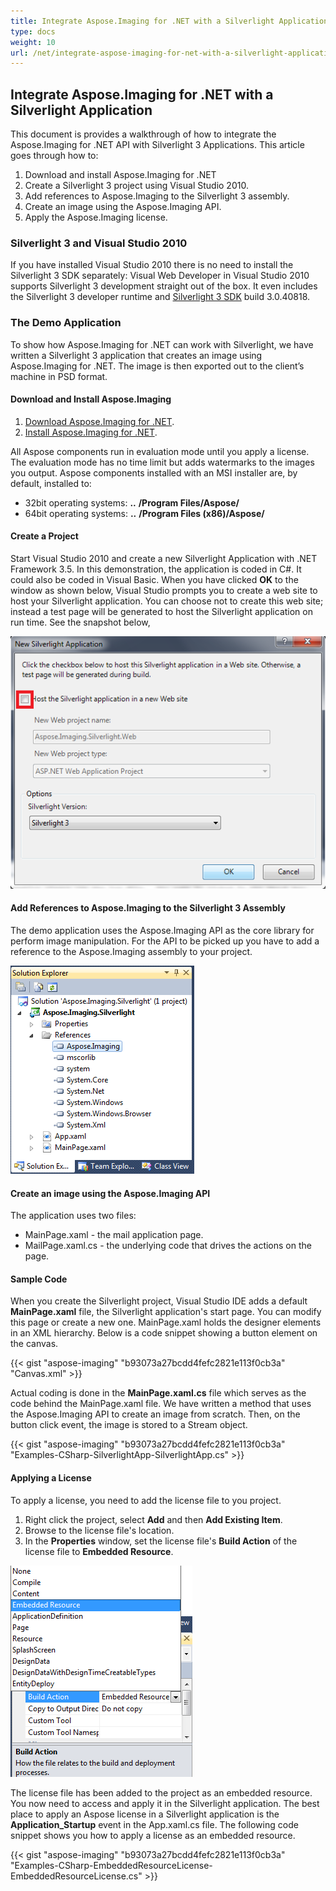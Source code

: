 ```yaml
---
title: Integrate Aspose.Imaging for .NET with a Silverlight Application
type: docs
weight: 10
url: /net/integrate-aspose-imaging-for-net-with-a-silverlight-application/
---
```


## **Integrate Aspose.Imaging for .NET with a Silverlight Application**
This document is provides a walkthrough of how to integrate the Aspose.Imaging for .NET API with Silverlight 3 Applications. This article goes through how to:

1. Download and install Aspose.Imaging for .NET
1. Create a Silverlight 3 project using Visual Studio 2010.
1. Add references to Aspose.Imaging to the Silverlight 3 assembly.
1. Create an image using the Aspose.Imaging API.
1. Apply the Aspose.Imaging license.
### **Silverlight 3 and Visual Studio 2010**
If you have installed Visual Studio 2010 there is no need to install the Silverlight 3 SDK separately: Visual Web Developer in Visual Studio 2010 supports Silverlight 3 development straight out of the box. It even includes the Silverlight 3 developer runtime and [Silverlight 3 SDK](http://go2.microsoft.com/fwlink/?LinkID=157102) build 3.0.40818.
### **The Demo Application**
To show how Aspose.Imaging for .NET can work with Silverlight, we have written a Silverlight 3 application that creates an image using Aspose.Imaging for .NET. The image is then exported out to the client’s machine in PSD format.
#### **Download and Install Aspose.Imaging**
1. [Download Aspose.Imaging for .NET](http://www.aspose.com/community/files/51/.net-components/aspose.imaging-for-.net/default.aspx).
1. [Install Aspose.Imaging for .NET](http://www.aspose.com/docs/display/imagingnet/Install+Aspose.Imaging+for+.NET).

All Aspose components run in evaluation mode until you apply a license. The evaluation mode has no time limit but adds watermarks to the images you output. Aspose components installed with an MSI installer are, by default, installed to:

- 32bit operating systems: **..** **/Program Files/Aspose/**
- 64bit operating systems: **..** **/Program Files (x86)/Aspose/**
#### **Create a Project**
Start Visual Studio 2010 and create a new Silverlight Application with .NET Framework 3.5. In this demonstration, the application is coded in C#. It could also be coded in Visual Basic. When you have clicked **OK** to the window as shown below, Visual Studio prompts you to create a web site to host your Silverlight application. You can choose not to create this web site; instead a test page will be generated to host the Silverlight application on run time. See the snapshot below,

![todo:image_alt_text](integrate-aspose-imaging-for-net-with-a-silverlight-application_1.png)
#### **Add References to Aspose.Imaging to the Silverlight 3 Assembly**
The demo application uses the Aspose.Imaging API as the core library for perform image manipulation. For the API to be picked up you have to add a reference to the Aspose.Imaging assembly to your project.

![todo:image_alt_text](integrate-aspose-imaging-for-net-with-a-silverlight-application_2.png)
#### **Create an image using the Aspose.Imaging API**
The application uses two files:

- MainPage.xaml - the mail application page.
- MailPage.xaml.cs - the underlying code that drives the actions on the page.
#### **Sample Code**
When you create the Silverlight project, Visual Studio IDE adds a default **MainPage.xaml** file, the Silverlight application's start page. You can modify this page or create a new one. MainPage.xaml holds the designer elements in an XML hierarchy. Below is a code snippet showing a button element on the canvas.

{{< gist "aspose-imaging" "b93073a27bcdd4fefc2821e113f0cb3a" "Canvas.xml" >}}


Actual coding is done in the **MainPage.xaml.cs** file which serves as the code behind the MainPage.xaml file. We have written a method that uses the Aspose.Imaging API to create an image from scratch. Then, on the button click event, the image is stored to a Stream object.

{{< gist "aspose-imaging" "b93073a27bcdd4fefc2821e113f0cb3a" "Examples-CSharp-SilverlightApp-SilverlightApp.cs" >}}
#### **Applying a License**
To apply a license, you need to add the license file to you project.

1. Right click the project, select **Add** and then **Add Existing Item**.
1. Browse to the license file's location.
1. In the **Properties** window, set the license file's **Build Action** of the license file to **Embedded Resource**. 

![todo:image_alt_text](integrate-aspose-imaging-for-net-with-a-silverlight-application_3.png)

The license file has been added to the project as an embedded resource. You now need to access and apply it in the Silverlight application. The best place to apply an Aspose license in a Silverlight application is the **Application_Startup** event in the App.xaml.cs file. The following code snippet shows you how to apply a license as an embedded resource.

{{< gist "aspose-imaging" "b93073a27bcdd4fefc2821e113f0cb3a" "Examples-CSharp-EmbeddedResourceLicense-EmbeddedResourceLicense.cs" >}}
